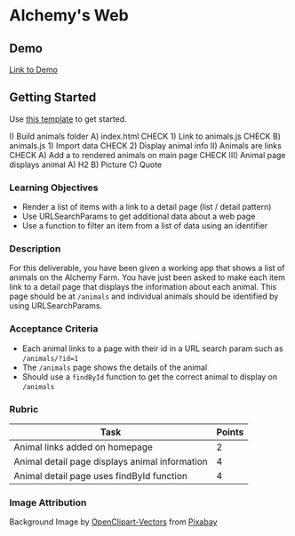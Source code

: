 # Alchemy's Web

## Demo

[Link to Demo](https://alchemy-web-animal-farm.netlify.app/)

## Getting Started

Use [this template](https://github.com/alchemycodelab/half-baked-web-01-animal-farm) to get started.

I) Build animals folder
    A) index.html   CHECK
        1) Link to animals.js   CHECK
    B) animals.js
        1) Import data  CHECK
        2) Display animal info
II) Animals are links   CHECK
    A) Add a to rendered animals on main page   CHECK
III) Animal page displays animal
    A) H2
    B) Picture
    C) Quote


### Learning Objectives

-   Render a list of items with a link to a detail page (list / detail pattern)
-   Use URLSearchParams to get additional data about a web page
-   Use a function to filter an item from a list of data using an identifier

### Description

For this deliverable, you have been given a working app that shows a list of animals on the Alchemy Farm. You have just been asked to make each item link to a detail page that displays the information about each animal. This page should be at `/animals` and individual animals should be identified by using URLSearchParams.

### Acceptance Criteria

-   Each animal links to a page with their id in a URL search param such as `/animals/?id=1`
-   The `/animals` page shows the details of the animal
-   Should use a `findById` function to get the correct animal to display on `/animals`

### Rubric

| Task                                           | Points |
| ---------------------------------------------- | ------ |
| Animal links added on homepage                 | 2      |
| Animal detail page displays animal information | 4      |
| Animal detail page uses findById function      | 4      |

### Image Attribution

Background Image by <a href="https://pixabay.com/users/openclipart-vectors-30363/?utm_source=link-attribution&amp;utm_medium=referral&amp;utm_campaign=image&amp;utm_content=147828">OpenClipart-Vectors</a> from <a href="https://pixabay.com/?utm_source=link-attribution&amp;utm_medium=referral&amp;utm_campaign=image&amp;utm_content=147828">Pixabay</a>
